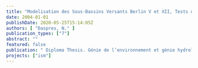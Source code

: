```yaml
---
title: "Modelisation des Sous-Bassins Versants Berlin V et XII, Tests de Scenarios d’Amelioration"
date: 2004-01-01
publishDate: 2020-05-25T15:14:05Z
authors: [ "Daspres, N." ]
publication_types: ["7"]
abstract: ""
featured: false
publication: " Diploma Thesis. Génie de l’environnement et génie hydrologique. Agrocampus Ouest (Rennes)"
projects: ["ism"]
---
```


